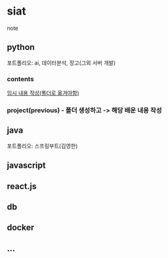 # siat
note

## python
포트폴리오: ai, 데이터분석, 장고(그외 서버 개발)
### contents
[임시 내용 작성(폴더로 옮겨야함)](https://github.com/davJ-star/siat/blob/main/contents.md)


### project(previous) - 폴더 생성하고 -> 해당 배운 내용 작성


## java
포트폴리오: 스프링부트(김영한)

## javascript

## react.js

## db

## docker

## ...
